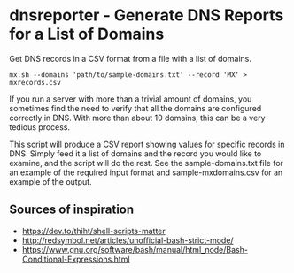 # dnsreporter - Generate DNS Reports for a List of Domains

Get DNS records in a CSV format from a file with a list of domains.

`mx.sh --domains 'path/to/sample-domains.txt' --record 'MX' > mxrecords.csv`

If you run a server with more than a trivial amount of domains, you 
sometimes find the need to verify that all the domains are configured 
correctly in DNS. With more than about 10 domains, this can be a very
tedious process.

This script will produce a CSV report showing values for specific 
records in DNS. Simply feed it a list of domains and the record you 
would like to examine, and the script will do the rest. See the 
sample-domains.txt file for an example of the required input format and
sample-mxdomains.csv for an example of the output.

## Sources of inspiration
* https://dev.to/thiht/shell-scripts-matter
* http://redsymbol.net/articles/unofficial-bash-strict-mode/
* https://www.gnu.org/software/bash/manual/html_node/Bash-Conditional-Expressions.html

